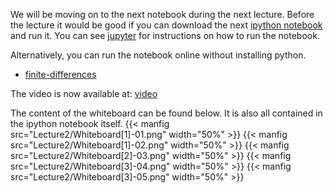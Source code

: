 We will be moving on to the next notebook during the next lecture. Before the lecture it would be good if you can download the next [ipython notebook](https://nbviewer.jupyter.org/urls/teaching.wence.uk/comp4187/code/finite-difference-II.ipynb) and run it. You can see [jupyter](https://teaching.wence.uk/comp4187/setup/jupyter/) for instructions on how to run the notebook.

Alternatively, you can run the notebook online without installing python.
- [finite-differences](https://mybinder.org/v2/gh/wenceorg/comp4187/6cf8af2ec5f16979b62f42ae9f0cbe32206cf03f?filepath=code%2Ffinite-difference-II.ipynb)

The video is now available at: [video](https://durham.cloud.panopto.eu/Panopto/Pages/Viewer.aspx?id=d8ad2281-d7c5-4686-823c-ac5b00b9250c)

The content of the whiteboard can be found below. It is also all contained in the ipython notebook itself.
{{< manfig src="Lecture2/Whiteboard[1]-01.png" width="50%" >}}
{{< manfig src="Lecture2/Whiteboard[1]-02.png" width="50%" >}}
{{< manfig src="Lecture2/Whiteboard[2]-03.png" width="50%" >}}
{{< manfig src="Lecture2/Whiteboard[3]-04.png" width="50%" >}}
{{< manfig src="Lecture2/Whiteboard[3]-05.png" width="50%" >}}

